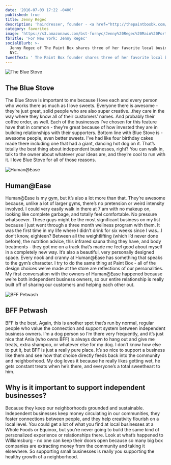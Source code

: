 ```yaml
---
date: '2016-07-03 17:22 -0400'
published: true
title: Jenny Regec
description: 'hairdresser, founder - <a href="http://thepaintboxbk.com/">The Paint Box</a>'
category: favorites
image: 'https://s3.amazonaws.com/bst-fornyc/Jenny%20Regec%20Main%20Portrait.jpg'
fbTitle: 'For New York: Jenny Regec'
socialBlurb: >-
  Jenny Regec of The Paint Box shares three of her favorite local businesses in
  NYC.
tweetText: ' The Paint Box founder shares three of her favorite local businesses in NYC with @onbondstreet'
---
```

![The Blue Stove](https://s3.amazonaws.com/bst-fornyc/Jenny%20Regec%20Blue%20Stove.jpg)
## The Blue Stove
The Blue Stove is important to me because I love each and every person who works there as much as I love sweets. Everyone there is awesome - they’re just great, solid people who are also super creative...they care in the way where they know all of their customers’ names. And probably their coffee order, as well. Each of the businesses I’ve chosen for this feature have that in common - they’re great because of how invested they are in building relationships with their supporters. Bottom line with Blue Stove is - awesome people, even better sweets. I’ve had like four birthday cakes made there including one that had a giant, dancing hot dog on it. That’s totally the best thing about independent businesses, right? You can walk in, talk to the owner about whatever your ideas are, and they’re cool to run with it. I love Blue Stove for all of those reasons.

![Human@Ease](https://s3.amazonaws.com/bst-fornyc/Jenny%20Regec%20Human%20at%20Ease.jpg)
## Human@Ease
Human@Ease is my gym, but it’s also a lot more than that. They’re awesome because, unlike a lot of larger gyms, there’s no pretension or weird intensity involved. I could very easily walk in there at 7 am with no makeup on, looking like complete garbage, and totally feel comfortable. No pressure whatsoever. These guys might be the most significant business on my list because I just went through a three month wellness program with them. It was the first time in my life where I didn’t drink for six weeks since I was...I don’t know, eighteen? Between all the weightlifting (which I’d never done before), the nutrition advice, this infrared sauna thing they have, and body treatments - they got me on a track that’s made me feel good about myself in a completely new way. It’s also a beautiful, very personally designed space. Every nook and cranny at Human@Ease has something that speaks to the gym’s character. I try to do the same thing at Paint Box - all of the design choices we’ve made at the store are reflections of our personalities. My first conversation with the owners of Human@Ease happened because we’re both independent business owners, so our entire relationship is really built off of sharing our customers and helping each other out.

![BFF Petwash](https://s3.amazonaws.com/bst-fornyc/Jenny%20Regec%20BFF.jpg)
## BFF Petwash
BFF is the best. Again, this is another spot that’s run by normal, regular people who value the connection and support system between independent business owners. I’m a dog person so I’m there very frequently, and it’s just nice that Ania (who owns BFF) is always down to hang out and give me treats, extra shampoo, or whatever else for my dog. I don’t know how else to put it, but BFF is just a really pure place. It’s so nice to support a business like them and see how that choice directly feeds back into the community and neighborhood. My dog loves it because he really likes getting wet, he gets constant treats when he’s there, and everyone’s a total sweetheart to him.

## Why is it important to support independent businesses?
Because they keep our neighborhoods grounded and sustainable. Independent businesses keep money circulating in our communities, they foster connections between people, and they help creativity flourish on a local level. You could get a lot of what you find at local businesses at a Whole Foods or Equinox, but you’re never going to build the same kind of personalized experience or relationships there. Look at what’s happened to Williamsburg - no one can keep their doors open because so many big box companies are extracting money from the community and taking it elsewhere. So supporting small businesses is really you supporting the healthy growth of a neighborhood.
